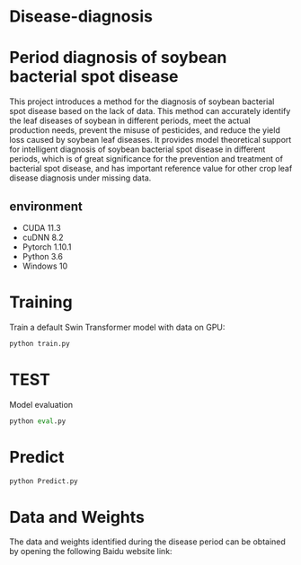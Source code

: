 # Disease-diagnosis
# Period diagnosis of soybean bacterial spot disease
This project introduces a method for the diagnosis of soybean bacterial spot disease based on the lack of data. This method can accurately identify the leaf diseases of soybean in different periods, meet the actual production needs, prevent the misuse of pesticides, and reduce the yield loss caused by soybean leaf diseases. It provides model theoretical support for intelligent diagnosis of soybean bacterial spot disease in different periods, which is of great significance for the prevention and treatment of bacterial spot disease, and has important reference value for other crop leaf disease diagnosis under missing data.

## environment
* CUDA 11.3
* cuDNN 8.2
* Pytorch 1.10.1
* Python 3.6
* Windows 10
# Training
Train a default Swin Transformer model with data on GPU:
```python
python train.py
``` 
# TEST
Model evaluation
```python
python eval.py 
```
# Predict 
```python
python Predict.py
```
# Data and Weights
The data and weights identified during the disease period can be obtained by opening the following Baidu website link:
